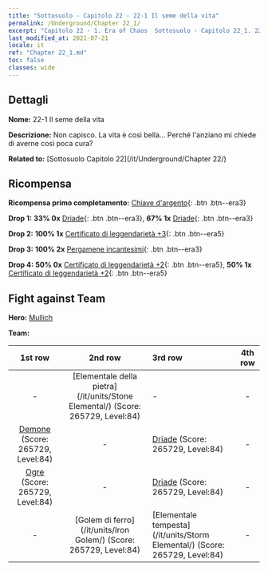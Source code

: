 ```yaml
---
title: "Sottosuolo - Capitolo 22 - 22-1 Il seme della vita"
permalink: /Underground/Chapter 22_1/
excerpt: "Capitolo 22 - 1. Era of Chaos  Sottosuolo - Capitolo 22_1. 22-1 Il seme della vita"
last_modified_at: 2021-07-21
locale: it
ref: "Chapter 22_1.md"
toc: false
classes: wide
---
```


## Dettagli

 **Nome:** 22-1 Il seme della vita

 **Descrizione:** Non capisco. La vita è così bella... Perché l'anziano mi chiede di averne così poca cura?

 **Related to:** [Sottosuolo Capitolo 22](/it/Underground/Chapter 22/)

## Ricompensa

 **Ricompensa primo completamento:** [Chiave d'argento](/ItemsIT/con_693/){: .btn .btn--era3}

 **Drop 1:** **33% 0x** [Driade](/ItemsIT/unt_262/){: .btn .btn--era3}, **67% 1x** [Driade](/ItemsIT/unt_262/){: .btn .btn--era3}

 **Drop 2:** **100% 1x** [Certificato di leggendarietà +3](/ItemsIT/mat_88/){: .btn .btn--era5}

 **Drop 3:** **100% 2x** [Pergamene incantesimi](/ItemsIT/con_694/){: .btn .btn--era3}

 **Drop 4:** **50% 0x** [Certificato di leggendarietà +2](/ItemsIT/mat_81/){: .btn .btn--era5}, **50% 1x** [Certificato di leggendarietà +2](/ItemsIT/mat_81/){: .btn .btn--era5}


## Fight against Team
 **Hero:** [Mullich](/it/heroes/Mullich/)

 **Team:**


  | 1st row | 2nd row | 3rd row | 4th row |
  |:----:|:----:|:----|:----:|
  | - | [Elementale della pietra](/it/units/Stone Elemental/) (Score: 265729, Level:84)  | - | - |
  | [Demone](/it/units/Demon/) (Score: 265729, Level:84)  | - | [Driade](/it/units/Sprite/) (Score: 265729, Level:84)  | - |
  | [Ogre](/it/units/Ogre/) (Score: 265729, Level:84)  | - | [Driade](/it/units/Sprite/) (Score: 265729, Level:84)  | - |
  | - | [Golem di ferro](/it/units/Iron Golem/) (Score: 265729, Level:84)  | [Elementale tempesta](/it/units/Storm Elemental/) (Score: 265729, Level:84)  | - |


